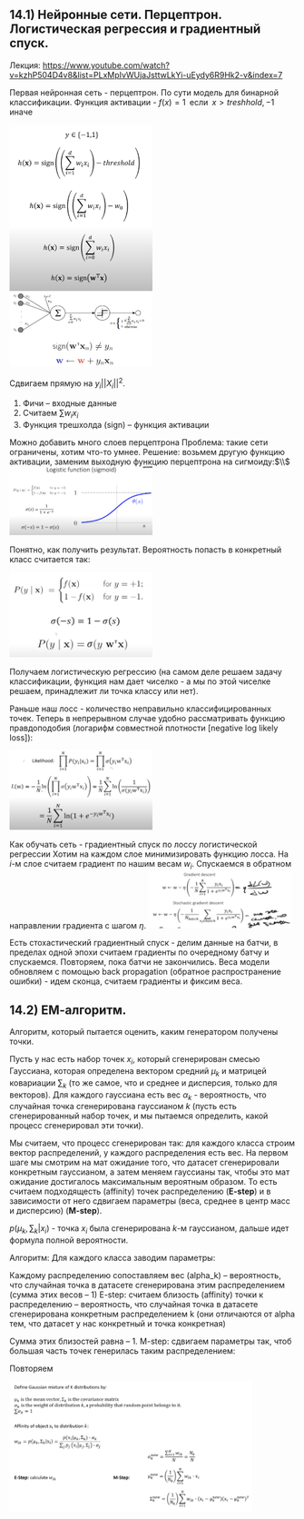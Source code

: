 ## 14.1) Нейронные сети. Перцептрон. Логистическая регрессия и градиентный спуск.

Лекция: https://www.youtube.com/watch?v=kzhP504D4v8&list=PLxMpIvWUjaJsttwLkYi-uEydy6R9Hk2-v&index=7

Первая нейронная сеть - перцептрон. По сути модель для бинарной классификации. Функция активации - 
$f(x) = 1 \,\,\,\text{если}\,\,\, x > treshhold, -1\,\,\text{иначе}$

<img src="images/ticket14/image-1.png" alt="" width="50%" height="50%">

<img src="images/ticket14/image-2.png" alt="" width="50%" height="50%">

Сдвигаем прямую на $y_i||X_i||^2$.

1. Фичи – входные данные
3. Считаем $\sum w_ix_i$
4. Функция трешхолда (sign) – функция активации

Можно добавить много слоев перцептрона
Проблема: такие сети ограничены, хотим что-то умнее. Решение: возьмем другую функцию активации, заменим выходную функцию перцептрона на сигмоиду:$\\$
<img src="images/ticket14/image-3.png" alt="" width="50%" height="50%">

Понятно, как получить результат. Вероятность попасть в конкретный класс считается так:

<img src="images/ticket14/image-4.png" alt="" width="50%" height="50%">

Получаем логистическую регрессию (на самом деле решаем задачу классификации, функция нам дает чиселко - а мы по этой чиселке решаем, принадлежит ли точка классу или нет).

Раньше наш лосс - количество неправильно классифицированных точек. Теперь в непрерывном случае удобно рассматривать функцию правдоподобия (логарифм совместной плотности [negative log likely loss]):

<img src="images/ticket14/image-5.png" alt="" width="50%" height="50%">

Как обучать сеть - градиентный спуск по лоссу логистической регрессии
Хотим на каждом слое минимизировать функцию лосса. На $i$-м слое считаем градиент по нашим весам $w_i$. Спускаемся в обратном направлении градиента с шагом $\eta$.
<img src="images/ticket14/image-6.png" alt="" width="50%" height="50%">

Есть стохастический градиентный спуск - делим данные на батчи, в пределах одной эпохи считаем градиенты по очередному батчу и спускаемся. Повторяем, пока батчи не закончились.
Веса модели обновляем с помощью back propagation (обратное распространение ошибки) - идем сконца, считаем градиенты и фиксим веса. 

## 14.2) ЕМ-алгоритм.

Алгоритм, который пытается оценить, каким генератором получены точки.

Пусть у нас есть набор точек $x_i$, который сгенерирован смесью Гауссиана, которая определена вектором средний $\mu_k$ и матрицей ковариации $\sum_k$ (то же самое, что и среднее и дисперсия, только для векторов). Для каждого гауссиана есть вес $\alpha_k$ - вероятность, что случайная точка сгенерирована гауссианом $k$ (пусть есть сгенерированный набор точек, и мы пытаемся определить, какой процесс сгенерировал эти точки). 

Мы считаем, что процесс сгенерирован так: для каждого класса строим вектор распределений, у каждого распределения есть вес. На первом шаге мы смотрим на мат ожидание того, что датасет сгенерировали конкретным гауссианом, а затем меняем гауссианы так, чтобы это мат ожидание достигалось максимальным вероятным образом. То есть считаем подходящесть (affinity) точек распределению (**E-step**) и в зависимости от него сдвигаем параметры (веса, среднее в центр масс и дисперсию) (**M-step**).

$p(\mu_k, \sum_k|x_i)$ - точка $x_i$ была сгенерирована $k$-м гауссианом, дальше идет формула полной вероятности.

Алгоритм:
Для каждого класса заводим параметры:

Каждому распределению сопоставляем вес (alpha_k) – вероятность, что случайная точка в датасете сгенерирована этим распределением (сумма этих весов – 1)
E-step: считаем близость (affinity) точки к распределению – вероятность, что случайная точка в датасете сгенерирована конкретным распределением k (они отличаются от alpha тем, что датасет у нас конкретный и точка конкретная)

Сумма этих близостей равна – 1.
M-step: сдвигаем параметры так, чтоб большая часть точек генерилась таким распределением:

Повторяем

<img src="images/ticket14/em.png" alt="" width="85%" height="85%">
